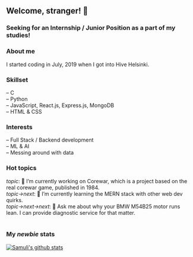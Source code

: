 ## Welcome, stranger! 👋

### Seeking for an Internship / Junior Position as a part of my studies! <br>

### About me
I started coding in July, 2019 when I got into Hive Helsinki.<br>

### Skillset
– C<br>
– Python<br>
– JavaScript, React.js, Express.js, MongoDB<br>
– HTML & CSS<br>

### Interests
– Full Stack / Backend development<br>
– ML & AI<br>
– Messing around with data<br>

### Hot topics
*topic*: 🔭 I’m currently working on Corewar, which is a project based on the real corewar game, published in 1984.<br>
*topic->next*: 🌱 I’m currently learning the MERN stack with other web dev quirks.<br>
*topic->next->next*: 💬 Ask me about why your BMW M54B25 motor runs lean. I can provide diagnostic service for that matter.<br><br>

### My *newbie* stats
[![Samuli's github stats](https://github-readme-stats.vercel.app/api?username=samulieronen&theme=dark&hide=prs)](https://github.com/anuraghazra/github-readme-stats)

<!--
**samulieronen/samulieronen** is a ✨ _special_ ✨ repository because its `README.md` (this file) appears on your GitHub profile.

Here are some ideas to get you started:

- 🔭 I’m currently working on ...
- 🌱 I’m currently learning ...
- 👯 I’m looking to collaborate on ...
- 🤔 I’m looking for help with ...
- 💬 Ask me about ...
- 📫 How to reach me: ...
- 😄 Pronouns: ...
- ⚡ Fun fact: ...
-->
